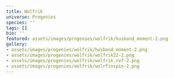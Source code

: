 ```yaml
---
title: Wolfrik
universe: Progenies
species: ''
tags: []
bio: ''
featured: assets/images/progenies/wolfrik/husband_moment-2.png
gallery:
- assets/images/progenies/wolfrik/husband_moment-2.png
- assets/images/progenies/wolfrik/wolfrik22-2.png
- assets/images/progenies/wolfrik/wolfrik_ref-2.png
- assets/images/progenies/wolfrik/wolrfinspin-2.png
---
```

